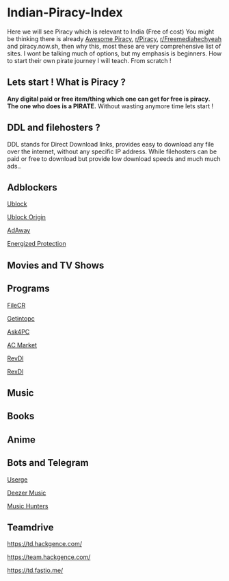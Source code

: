 # Indian-Piracy-Index

Here we will see Piracy which is relevant to India (Free of cost)
You might be thinking there is already [Awesome Piracy](https://github.com/Igglybuff/awesome-piracy), [r/Piracy](https://www.reddit.com/r/Piracy/wiki/index), [r/Freemediahechyeah](https://www.reddit.com/r/FREEMEDIAHECKYEAH/wiki/index) and piracy.now.sh, then why this, most these are very comprehensive list of sites. I wont be talking much of options, but my emphasis is beginners. How to start their own pirate journey I will teach. From scratch !

## Lets start ! What is Piracy ?

**Any digital paid or free item/thing which one can get for free is piracy. The one who does is a PIRATE.** Without wasting anymore time lets start !

## DDL and filehosters ?

DDL stands for Direct Download links, provides easy to download any file over the internet, without any specific IP address. While filehosters can be paid or free to download but provide low download speeds and much much ads..

## Adblockers

[Ublock](https://chrome.google.com/webstore/detail/ublock-free-ad-blocker/epcnnfbjfcgphgdmggkamkmgojdagdnn?hl=en)

[Ublock Origin](https://chrome.google.com/webstore/detail/ublock-origin/cjpalhdlnbpafiamejdnhcphjbkeiagm?hl=en)

[AdAway](https://adaway.org/)

[Energized Protection](https://energized.pro/)

## Movies and TV Shows

## Programs

[FileCR](https://filecr.com/en/)

[Getintopc](https://getintopc.com/)

[Ask4PC](https://www.ask4pc.net/)

[AC Market](https://www.acmarket.net/)

[RevDl](https://www.revdl.com/)

[RexDl](https://rexdl.com/)

## Music

## Books

## Anime

## Bots and Telegram

[Userge](https://github.com/UsergeTeam/Userge)

[Deezer Music](https://t.me/DeezerMusicBot)

[Music Hunters](https://t.me/MusicsHunterbot)

## Teamdrive

<https://td.hackgence.com/>

<https://team.hackgence.com/>

<https://td.fastio.me/>
